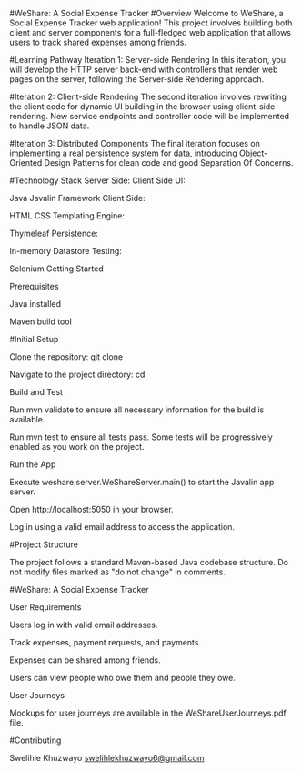 #WeShare: A Social Expense Tracker
#Overview
Welcome to WeShare, a Social Expense Tracker web application! This project involves building both client and server components for a full-fledged web application that allows users to track shared expenses among friends.

#Learning Pathway
Iteration 1: Server-side Rendering
In this iteration, you will develop the HTTP server back-end with controllers that render web pages on the server, following the Server-side Rendering approach.

#Iteration 2: Client-side Rendering
The second iteration involves rewriting the client code for dynamic UI building in the browser using client-side rendering. New service endpoints and controller code will be implemented to handle JSON data.

#Iteration 3: Distributed Components
The final iteration focuses on implementing a real persistence system for data, introducing Object-Oriented Design Patterns for clean code and good Separation Of Concerns.

#Technology Stack
Server Side:
Client Side UI: 


Java
Javalin Framework
Client Side:

HTML
CSS
Templating Engine:

Thymeleaf
Persistence:

In-memory Datastore
Testing:

Selenium
Getting Started

Prerequisites

Java installed

Maven build tool

#Initial Setup

Clone the repository: git clone <repository-url>

Navigate to the project directory: cd <project-directory>

Build and Test

Run mvn validate to ensure all necessary information for the build is available.

Run mvn test to ensure all tests pass. Some tests will be progressively enabled as you work on the project.

Run the App

Execute weshare.server.WeShareServer.main() to start the Javalin app server.

Open http://localhost:5050 in your browser.

Log in using a valid email address to access the application.

#Project Structure

The project follows a standard Maven-based Java codebase structure. Do not modify files marked as "do not change" in comments.

#WeShare: A Social Expense Tracker

User Requirements

Users log in with valid email addresses.

Track expenses, payment requests, and payments.

Expenses can be shared among friends.

Users can view people who owe them and people they owe.

User Journeys

Mockups for user journeys are available in the WeShareUserJourneys.pdf file.

#Contributing

Swelihle Khuzwayo
swelihlekhuzwayo6@gmail.com
